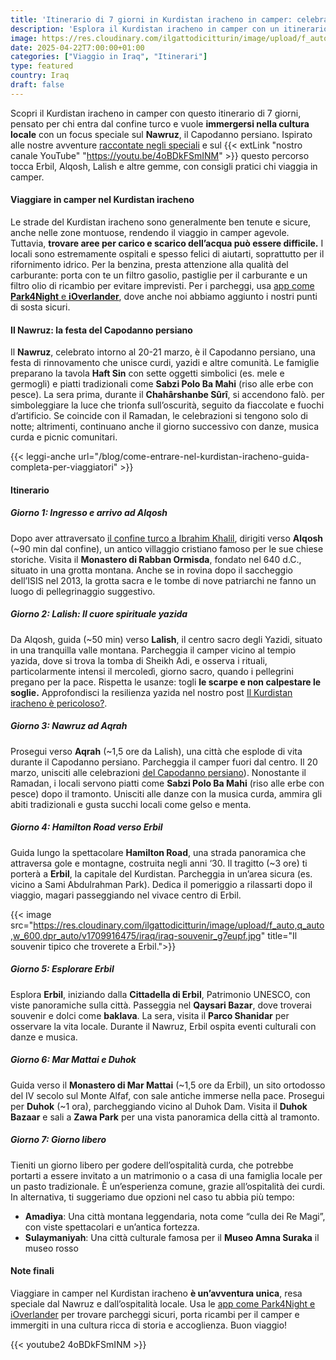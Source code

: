 ```yaml
---
title: 'Itinerario di 7 giorni in Kurdistan iracheno in camper: celebrando il Nawruz'
description: 'Esplora il Kurdistan iracheno in camper con un itinerario di 7 giorni! Celebra il Nawruz, visita Erbil, Lalish, Sulaymaniyah e vivi un’avventura unica.'
image: https://res.cloudinary.com/ilgattodicitturin/image/upload/f_auto,q_auto,w_600,dpr_auto/v1709916475/iraq/erbil-la-capitale_pj3ogq.jpg
date: 2025-04-22T7:00:00+01:00
categories: ["Viaggio in Iraq", "Itinerari"]
type: featured  
country: Iraq
draft: false
---
```

Scopri il Kurdistan iracheno in camper con questo itinerario di 7 giorni, pensato per chi entra dal confine turco e vuole **immergersi nella cultura locale** con un focus speciale sul **Nawruz**, il Capodanno persiano. Ispirato alle nostre avventure [raccontate negli speciali](/blog/direzione-giappone-14-kurdistan-iracheno-in-camper-una-deviazione-incredibile/) e sul {{< extLink "nostro canale YouTube" "https://youtu.be/4oBDkFSmINM" >}} questo percorso tocca Erbil, Alqosh, Lalish e altre gemme, con consigli pratici chi viaggia in camper. 

#### Viaggiare in camper nel Kurdistan iracheno
Le strade del Kurdistan iracheno sono generalmente ben tenute e sicure, anche nelle zone montuose, rendendo il viaggio in camper agevole. Tuttavia, **trovare aree per carico e scarico dell’acqua può essere difficile.** I locali sono estremamente ospitali e spesso felici di aiutarti, soprattutto per il rifornimento idrico. Per la benzina, presta attenzione alla qualità del carburante: porta con te un filtro gasolio, pastiglie per il carburante e un filtro olio di ricambio per evitare imprevisti. Per i parcheggi, usa [app come **Park4Night** e **iOverlander**](/blog/camper-le-applicazioni-da-avere-per-viaggiare), dove anche noi abbiamo aggiunto i nostri punti di sosta sicuri.

#### Il Nawruz: la festa del Capodanno persiano
Il **Nawruz**, celebrato intorno al 20-21 marzo, è il Capodanno persiano, una festa di rinnovamento che unisce curdi, yazidi e altre comunità. Le famiglie preparano la tavola **Haft Sin** con sette oggetti simbolici (es. mele e germogli) e piatti tradizionali come **Sabzi Polo Ba Mahi** (riso alle erbe con pesce). La sera prima, durante il **Chahârshanbe Sûrî**, si accendono falò. per simboleggiare la luce che trionfa sull’oscurità, seguito da fiaccolate e fuochi d’artificio. Se coincide con il Ramadan, le celebrazioni si tengono solo di notte; altrimenti, continuano anche il giorno successivo con danze, musica curda e picnic comunitari.

{{< leggi-anche url="/blog/come-entrare-nel-kurdistan-iracheno-guida-completa-per-viaggiatori" >}}

#### Itinerario

##### Giorno 1: Ingresso e arrivo ad Alqosh
Dopo aver attraversato [il confine turco a Ibrahim Khalil](/blog/direzione-giappone-14-kurdistan-iracheno-in-camper-una-deviazione-incredibile/), dirigiti verso **Alqosh** (~90 min dal confine), un antico villaggio cristiano famoso per le sue chiese storiche. Visita il **Monastero di Rabban Ormisda**, fondato nel 640 d.C., situato in una grotta montana. Anche se in rovina dopo il saccheggio dell’ISIS nel 2013, la grotta sacra e le tombe di nove patriarchi ne fanno un luogo di pellegrinaggio suggestivo.

##### Giorno 2: Lalish: Il cuore spirituale yazida
Da Alqosh, guida (~50 min) verso **Lalish**, il centro sacro degli Yazidi, situato in una tranquilla valle montana. Parcheggia il camper vicino al tempio yazida, dove si trova la tomba di Sheikh Adi, e osserva i rituali, particolarmente intensi il mercoledì, giorno sacro, quando i pellegrini pregano per la pace. Rispetta le usanze: togli **le scarpe e non calpestare le soglie.** Approfondisci la resilienza yazida nel nostro post [Il Kurdistan iracheno è pericoloso?](/blog/direzione-giappone-16-il-kurdistan-iracheno-e-pericoloso/).

##### Giorno 3: Nawruz ad Aqrah
Prosegui verso **Aqrah** (~1,5 ore da Lalish), una città che esplode di vita durante il Capodanno persiano. Parcheggia il camper fuori dal centro. Il 20 marzo, unisciti alle celebrazioni [del Capodanno persiano](/blog/direzione-giappone-15-felice-nawruz-festeggiamo-il-capodanno-persiano-in-kurdistan-iracheno/)). Nonostante il Ramadan, i locali servono piatti come **Sabzi Polo Ba Mahi** (riso alle erbe con pesce) dopo il tramonto. Unisciti alle danze con la musica curda, ammira gli abiti tradizionali e gusta succhi locali come gelso e menta.

##### Giorno 4: Hamilton Road verso Erbil
Guida lungo la spettacolare **Hamilton Road**, una strada panoramica che attraversa gole e montagne, costruita negli anni ‘30. Il tragitto (~3 ore) ti porterà a **Erbil**, la capitale del Kurdistan. Parcheggia in un’area sicura (es. vicino a Sami Abdulrahman Park). Dedica il pomeriggio a rilassarti dopo il viaggio, magari passeggiando nel vivace centro di Erbil.

{{< image src="https://res.cloudinary.com/ilgattodicitturin/image/upload/f_auto,q_auto,w_600,dpr_auto/v1709916475/iraq/iraq-souvenir_g7eupf.jpg" title="Il souvenir tipico che troverete a Erbil.">}} 

##### Giorno 5: Esplorare Erbil
Esplora **Erbil**, iniziando dalla **Cittadella di Erbil**, Patrimonio UNESCO, con viste panoramiche sulla città. Passeggia nel **Qaysari Bazar**, dove troverai souvenir e dolci come **baklava**. La sera, visita il **Parco Shanidar** per osservare la vita locale. Durante il Nawruz, Erbil ospita eventi culturali con danze e musica.

##### Giorno 6: Mar Mattai e Duhok
Guida verso il **Monastero di Mar Mattai** (~1,5 ore da Erbil), un sito ortodosso del IV secolo sul Monte Alfaf, con sale antiche immerse nella pace. Prosegui per **Duhok** (~1 ora), parcheggiando vicino al Duhok Dam. Visita il **Duhok Bazaar** e sali a **Zawa Park** per una vista panoramica della città al tramonto.

##### Giorno 7: Giorno libero
Tieniti un giorno libero per godere dell’ospitalità curda, che potrebbe portarti a essere invitato a un matrimonio o a casa di una famiglia locale per un pasto tradizionale. È un’esperienza comune, grazie all’ospitalità dei curdi.
In alternativa, ti suggeriamo due opzioni nel caso tu abbia più tempo:

- **Amadiya**: Una città montana leggendaria, nota come “culla dei Re Magi”, con viste spettacolari e un’antica fortezza.
- **Sulaymaniyah**: Una città culturale famosa per il **Museo Amna Suraka** il museo rosso 

#### Note finali
Viaggiare in camper nel Kurdistan iracheno **è un’avventura unica**, resa speciale dal Nawruz e dall’ospitalità locale. Usa le [app come Park4Night e iOverlander](/blog/camper-le-applicazioni-da-avere-per-viaggiare) per trovare parcheggi sicuri, porta ricambi per il camper e immergiti in una cultura ricca di storia e accoglienza. Buon viaggio!

{{< youtube2 4oBDkFSmINM >}}